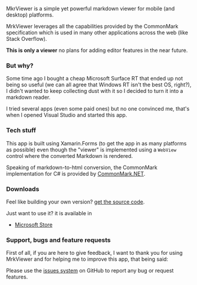 MkrViewer is a simple yet powerful markdown viewer for mobile (and desktop) platforms. 

MrkViewer leverages all the capabilities provided by the CommonMark specification which is used in many other applications across the web (like Stack Overflow).  

**This is only a viewer** no plans for adding editor features in the near future.  
  
### But why?  
Some time ago I bought a cheap Microsoft Surface RT that ended up not being so useful (we can all agree that Windows RT isn't the best OS, right?), I didn't wanted to keep collecting dust with it so I decided to turn it into a markdown reader.  
  
I tried several apps (even some paid ones) but no one convinced me, that's when I opened Visual Studio and started this app.

### Tech stuff 
This app is built using Xamarin.Forms (to get the app in as many platforms as possible) even though the "viewer" is implemented using a `WebView` control where the converted Markdown is rendered.  

Speaking of markdown-to-html conversion, the CommonMark implementation for C# is provided by [CommonMark.NET](https://github.com/Knagis/CommonMark.NET).  
  
### Downloads  
Feel like building your own version? [get the source code](https://github.com/fferegrino/MrkViewer).  
  
Just want to use it? it is available in  
  
 - <a target="_blank" href="https://www.microsoft.com/en-us/store/apps/mrkviewer/9nblggh6jssm">Microsoft Store</a>  
 

### Support, bugs and feature requests
First of all, if you are here to give feedback, I want to thank you for using MrkViewer and for helping me to improve this app, that being said:  

Please use the <a href="https://github.com/fferegrino/MrkViewer/issues/new" target="_blank">issues system</a> on GitHub to report any bug or request features.  
	
